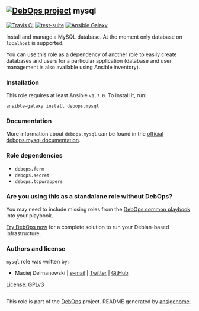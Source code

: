 ## [![DebOps project](http://debops.org/images/debops-small.png)](http://debops.org) mysql

[![Travis CI](http://img.shields.io/travis/debops/ansible-mysql.svg?style=flat)](http://travis-ci.org/debops/ansible-mysql) [![test-suite](http://img.shields.io/badge/test--suite-ansible--mysql-blue.svg?style=flat)](https://github.com/debops/test-suite/tree/master/ansible-mysql/)  [![Ansible Galaxy](http://img.shields.io/badge/galaxy-debops.mysql-660198.svg?style=flat)](https://galaxy.ansible.com/list#/roles/1577)

Install and manage a MySQL database. At the moment only database on
`localhost` is supported.

You can use this role as a dependency of another role to easily create
databases and users for a particular application (database and user
management is also available using Ansible inventory).

### Installation

This role requires at least Ansible `v1.7.0`. To install it, run:

    ansible-galaxy install debops.mysql

### Documentation

More information about `debops.mysql` can be found in the
[official debops.mysql documentation](http://docs.debops.org/en/latest/ansible/roles/debops.mysql.html).


### Role dependencies

- `debops.ferm`
- `debops.secret`
- `debops.tcpwrappers`

### Are you using this as a standalone role without DebOps?

You may need to include missing roles from the [DebOps common
playbook](https://github.com/debops/debops-playbooks/blob/master/playbooks/common.yml)
into your playbook.

[Try DebOps now](https://github.com/debops/debops) for a complete solution to run your Debian-based infrastructure.





### Authors and license

`mysql` role was written by:
- Maciej Delmanowski | [e-mail](mailto:drybjed@gmail.com) | [Twitter](https://twitter.com/drybjed) | [GitHub](https://github.com/drybjed)

License: [GPLv3](https://tldrlegal.com/license/gnu-general-public-license-v3-%28gpl-3%29)

***

This role is part of the [DebOps](http://debops.org/) project. README generated by [ansigenome](https://github.com/nickjj/ansigenome/).
